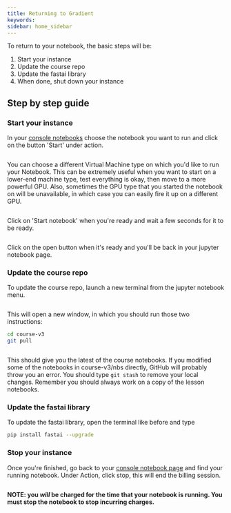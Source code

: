 ```yaml
---
title: Returning to Gradient
keywords: 
sidebar: home_sidebar
---
```


To return to your notebook, the basic steps will be:

1. Start your instance
1. Update the course repo
1. Update the fastai library
1. When done, shut down your instance

## Step by step guide

### Start your instance

In your [console notebooks](https://www.paperspace.com/console/notebooks) choose the notebook you want to run and click on the button 'Start' under action.

<img alt="" src="/images/gradient/start.png" class="screenshot">

You can choose a different Virtual Machine type on which you'd like to run your Notebook. This can be extremely useful when you want to start on a lower-end machine type, test everything is okay, then move to a more powerful GPU. Also, sometimes the GPU type that you started the notebook on will be unavailable, in which case you can easily fire it up on a different GPU.

<img alt="" src="/images/gradient/restartNotebook.png" class="screenshot">

Click on 'Start notebook' when you're ready and wait a few seconds for it to be ready.

<img alt="" src="/images/gradient/ready.png" class="screenshot">

Click on the open button when it's ready and you'll be back in your jupyter notebook page.

### Update the course repo
 To update the course repo, launch a new terminal from the jupyter notebook menu.

<img alt="" src="/images/gradient/terminal.png" class="screenshot">

This will open a new window, in which you should run those two instructions:

``` bash
cd course-v3
git pull
``` 

<img alt="" src="/images/gradient/update.png" class="screenshot">

This should give you the latest of the course notebooks. If you modified some of the notebooks in course-v3/nbs directly, GitHub will probably throw you an error. You should type `git stash` to remove your local changes. Remember you should always work on a copy of the lesson notebooks.

### Update the fastai library
To update the fastai library, open the terminal like before and type
``` bash
pip install fastai --upgrade 
```

### Stop your instance
Once you're finished, go back to your [console notebook page](https://www.paperspace.com/console/notebooks) and find your running notebook. Under Action, click stop, this will end the billing session.

<img alt="" src="/images/gradient/stopNotebook.png" class="screenshot">

 **NOTE: you *will* be charged for the time that your notebook is running. You must stop the notebook to stop incurring charges.**